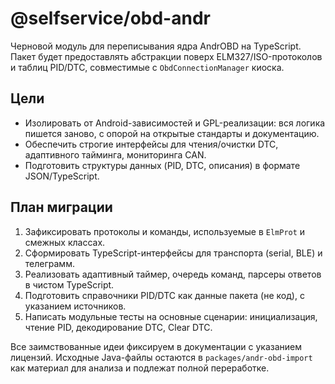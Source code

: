 # @selfservice/obd-andr

Черновой модуль для переписывания ядра AndrOBD на TypeScript. Пакет будет предоставлять абстракции поверх ELM327/ISO-протоколов и таблиц PID/DTC, совместимые с `ObdConnectionManager` киоска.

## Цели

- Изолировать от Android-зависимостей и GPL-реализации: вся логика пишется заново, с опорой на открытые стандарты и документацию.
- Обеспечить строгие интерфейсы для чтения/очистки DTC, адаптивного тайминга, мониторинга CAN.
- Подготовить структуры данных (PID, DTC, описания) в формате JSON/TypeScript.

## План миграции

1. Зафиксировать протоколы и команды, используемые в `ElmProt` и смежных классах.
2. Сформировать TypeScript-интерфейсы для транспорта (serial, BLE) и телеграмм.
3. Реализовать адаптивный таймер, очередь команд, парсеры ответов в чистом TypeScript.
4. Подготовить справочники PID/DTC как данные пакета (не код), с указанием источников.
5. Написать модульные тесты на основные сценарии: инициализация, чтение PID, декодирование DTC, Clear DTC.

Все заимствованные идеи фиксируем в документации с указанием лицензий. Исходные Java-файлы остаются в `packages/andr-obd-import` как материал для анализа и подлежат полной переработке.
